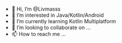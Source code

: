 - 👋 Hi, I’m @Livmasss
- 👀 I’m interested in Java/Kotlin/Android
- 🌱 I’m currently learning Kotlin Multiplatform
- 💞️ I’m looking to collaborate on ...
- 📫 How to reach me ...
